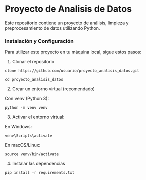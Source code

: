 # Proyecto de Analisis de Datos

Este repositorio contiene un proyecto de análisis, limpieza y preprocesamiento de datos utilizando Python.

### Instalación y Configuración

Para utilizar este proyecto en tu máquina local, sigue estos pasos:

1. Clonar el repositorio

`clone https://github.com/usuario/proyecto_analisis_datos.git`


`cd proyecto_analisis_datos`

2. Crear un entorno virtual (recomendado)

Con venv (Python 3):

`python -m venv venv`

3. Activar el entorno virtual:

En Windows:

`venv\Scripts\activate`

En macOS/Linux:

`source venv/bin/activate`

4. Instalar las dependencias

`pip install -r requirements.txt`